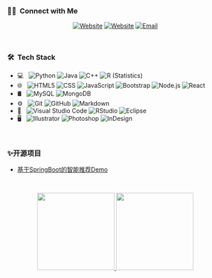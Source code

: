 <h3> 🤝🏻 &nbsp;Connect with Me </h3>

<p align="center">
<a href="https://gitee.com/newborne/"><img alt="Website" src="https://img.shields.io/badge/Gitee-gitee.com/newborne-blue?style=flat-square&logo=google-chrome"></a>
<a href="https://blog.csdn.net/qq_41783491/"><img alt="Website" src="https://img.shields.io/badge/CSDN-blog.csdn.net/qq_41783491-blue?style=flat-square&logo=google-chrome"></a>
<a href="newborne@foxmail.com"><img alt="Email" src="https://img.shields.io/badge/Email-newborne@foxmail.com-blue?style=flat-square&logo=gmail"></a>
</p>
<br/>
<h3> 🛠 &nbsp;Tech Stack</h3>

- 💻 &nbsp;
  ![Python](https://img.shields.io/badge/-Python-333333?style=flat&logo=python)
  ![Java](https://img.shields.io/badge/-Java-333333?style=flat&logo=Java&logoColor=007396)
  ![C++](https://img.shields.io/badge/-C++-333333?style=flat&logo=C%2B%2B&logoColor=00599C)
  ![R (Statistics)](https://img.shields.io/badge/-R-333333?style=flat&logo=R&logoColor=276DC3)
- 🌐 &nbsp;
  ![HTML5](https://img.shields.io/badge/-HTML5-333333?style=flat&logo=HTML5)
  ![CSS](https://img.shields.io/badge/-CSS-333333?style=flat&logo=CSS3&logoColor=1572B6)
  ![JavaScript](https://img.shields.io/badge/-JavaScript-333333?style=flat&logo=javascript)
  ![Bootstrap](https://img.shields.io/badge/-Bootstrap-333333?style=flat&logo=bootstrap&logoColor=563D7C)
  ![Node.js](https://img.shields.io/badge/-Node.js-333333?style=flat&logo=node.js)
  ![React](https://img.shields.io/badge/-React-333333?style=flat&logo=react)
- 🛢 &nbsp;
  ![MySQL](https://img.shields.io/badge/-MySQL-333333?style=flat&logo=mysql)
  ![MongoDB](https://img.shields.io/badge/-MongoDB-333333?style=flat&logo=mongodb)
- ⚙️ &nbsp;
  ![Git](https://img.shields.io/badge/-Git-333333?style=flat&logo=git)
  ![GitHub](https://img.shields.io/badge/-GitHub-333333?style=flat&logo=github)
  ![Markdown](https://img.shields.io/badge/-Markdown-333333?style=flat&logo=markdown)
- 🔧 &nbsp;
  ![Visual Studio Code](https://img.shields.io/badge/-Visual%20Studio%20Code-333333?style=flat&logo=visual-studio-code&logoColor=007ACC)
  ![RStudio](https://img.shields.io/badge/-RStudio-333333?style=flat&logo=rstudio)
  ![Eclipse](https://img.shields.io/badge/-Eclipse-333333?style=flat&logo=eclipse-ide&logoColor=2C2255)
- 🖥 &nbsp;
  ![Illustrator](https://img.shields.io/badge/-Illustrator-333333?style=flat&logo=adobe-illustrator)
  ![Photoshop](https://img.shields.io/badge/-Photoshop-333333?style=flat&logo=adobe-photoshop)
  ![InDesign](https://img.shields.io/badge/-InDesign-333333?style=flat&logo=adobe-indesign)

<br/>

<h3> ✨开源项目</h3>

- [基于SpringBoot的智能推荐Demo](https://github.com/newborne/yizhi-demo)

<br/>
<p align="center">
<a href="https://github.com/newborne">
  <img height="180em" src="https://github-readme-stats.vercel.app/api?username=newborne&theme=buefy&show_icons=true"  alt=""/>
  <img height="180em" src="https://github-readme-stats.vercel.app/api/top-langs/?username=newborne&theme=buefy&layout=compact"  alt=""/>
</a>
</p>

<br/>
